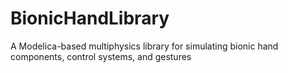 # BionicHandLibrary
A Modelica-based multiphysics library for simulating bionic hand components, control systems, and gestures
